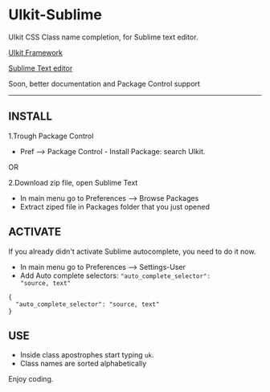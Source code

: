 UIkit-Sublime
=============

UIkit CSS Class name completion, for Sublime text editor.

<a href="http://getuikit.com" target="_blank" title="UIkit framework">UIkit Framework</a>

<a href="http://www.sublimetext.com" target="_blank" title="Sublime Text editor">Sublime Text editor</a>

Soon, better documentation and Package Control support
__________________________________________________________

<h2>INSTALL</h2>

1.Trough Package Control
 - Pref --> Package Control - Install Package: search UIkit.

OR

2.Download zip file, open Sublime Text

 - In main menu go to Preferences --> Browse Packages
 - Extract ziped file in Packages folder that you just opened

<h2>ACTIVATE</h2>

If you already didn't activate Sublime autocomplete, you need to do it now.
 - In main menu go to Preferences --> Settings-User
 - Add Auto complete selectors: <code>"auto_complete_selector": "source, text"</code>
<pre><code>{
  "auto_complete_selector": "source, text"
}</code></pre>

<h2>USE</h2>

 - Inside class apostrophes start typing <code>uk</code>.
 - Class names are sorted alphabetically

Enjoy coding.
